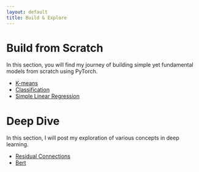 ```yaml
---
layout: default
title: Build & Explore
---
```


# Build from Scratch

In this section, you will find my journey of building simple yet fundamental models from scratch using PyTorch.

- [K-means](codes/k_means.md)
- [Classification](codes/classification.md)
- [Simple Linear Regression](codes/simple_linear_regression.html)

# Deep Dive

In this section, I will post my exploration of various concepts in deep learning.

- [Residual Connections](deepdive/ResidualConnections.html)
- [Bert](deepdive/BERT.html)


